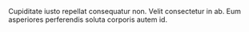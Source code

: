 Cupiditate iusto repellat consequatur non.
Velit consectetur in ab.
Eum asperiores perferendis soluta corporis autem id.